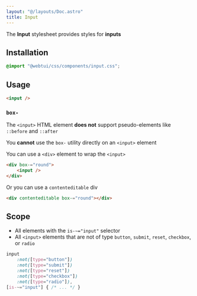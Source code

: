 ```yaml
---
layout: "@/layouts/Doc.astro"
title: Input
---
```


The **Input** stylesheet provides styles for **inputs**

## Installation

```css
@import "@webtui/css/components/input.css";
```

## Usage

```html
<input />
```

### `box-`

The `<input>` HTML element **does not** support pseudo-elements like `::before` and `::after` 

You **cannot** use the `box-` utility directly on an `<input>` element

You can use a `<div>` element to wrap the `<input>`

```html
<div box-="round">
    <input />
</div>
```

Or you can use a `contenteditable` div

```html
<div contenteditable box-="round"></div>
```

## Scope

- All elements with the `is-~="input"` selector
- All `<input>` elements that are not of type `button`, `submit`, `reset`, `checkbox`, or `radio`

```css
input
    :not([type="button"])
    :not([type="submit"])
    :not([type="reset"])
    :not([type="checkbox"])
    :not([type="radio"]),
[is-~="input"] { /* ... */ }
```
